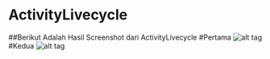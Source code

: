 # ActivityLivecycle

##Berikut Adalah Hasil Screenshot dari ActivityLivecycle
#Pertama
![alt tag](https://cloud.githubusercontent.com/assets/22340056/22414332/4aa34c5a-e6f1-11e6-8c74-63fe3914e2d3.jpeg)
#Kedua
![alt tag](https://cloud.githubusercontent.com/assets/21413338/19220395/577ea94a-8e56-11e6-8a95-5c4417df1ab7.PNG)
